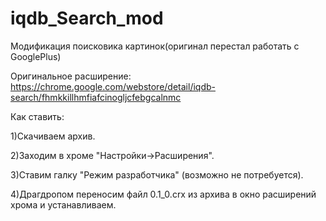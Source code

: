 # iqdb_Search_mod
Модификация поисковика картинок(оригинал перестал работать с GooglePlus)

Оригинальное расширение: https://chrome.google.com/webstore/detail/iqdb-search/fhmkkillhmfiafcinogljcfebgcalnmc

Как ставить:

1)Скачиваем архив.

2)Заходим в хроме "Настройки->Расширения".

3)Ставим галку "Режим разработчика" (возможно не потребуется).

4)Драгдропом переносим файл 0.1_0.crx из архива в окно расширений хрома и устанавливаем.
